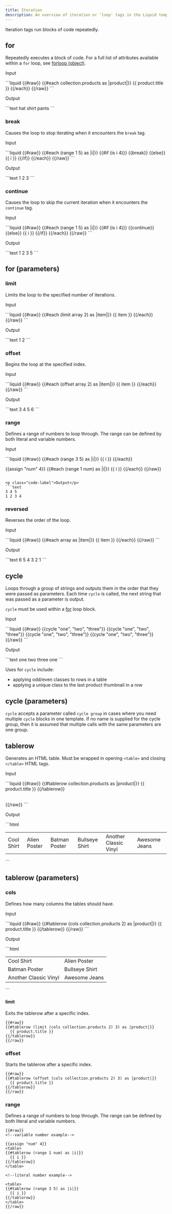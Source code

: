 ```yaml
---
title: Iteration
description: An overview of iteration or 'loop' tags in the Liquid template language.
---
```


Iteration tags run blocks of code repeatedly.

## for

Repeatedly executes a block of code. For a full list of attributes available within a `for` loop, see [forloop (object)](https://docs.shopify.com/themes/liquid/objects/for-loops).

<p class="code-label">Input</p>
```liquid
{{#raw}}
  {{#each collection.products as |product|}}
    {{ product.title }}
  {{/each}}
{{/raw}}
```

<p class="code-label">Output</p>
```text
hat shirt pants
```

### break

Causes the loop to stop iterating when it encounters the `break` tag.

<p class="code-label">Input</p>
```liquid
{{#raw}}
{{#each (range 1 5) as |i|}}
  {{#if (is i 4)}}
    {{break}}
  {{else}}
    {{ i }}
  {{/if}}
{{/each}}
{{/raw}}
```

<p class="code-label">Output</p>
```text
1 2 3
```

### continue

Causes the loop to skip the current iteration when it encounters the `continue` tag.

<p class="code-label">Input</p>
```liquid
{{#raw}}
{{#each (range 1 5) as |i|}}
  {{#if (is i 4)}}
    {{continue}}
  {{else}}
    {{ i }}
  {{/if}}
{{/each}}
{{/raw}}
```

<p class="code-label">Output</p>
```text
1 2 3   5
```

## for (parameters)

### limit

Limits the loop to the specified number of iterations.

<p class="code-label">Input</p>
```liquid
{{#raw}}
<!-- if array = [1,2,3,4,5,6] -->
{{#each (limit array 2) as |item|}}
  {{ item }}
{{/each}}
{{/raw}}
```

<p class="code-label">Output</p>
```text
1 2
```

### offset

Begins the loop at the specified index.

<p class="code-label">Input</p>
```liquid
{{#raw}}
<!-- if array = [1,2,3,4,5,6] -->
{{#each (offset array 2) as |item|}}
  {{ item }}
{{/each}}
{{/raw}}
```

<p class="code-label">Output</p>
```text
3 4 5 6
```

### range

Defines a range of numbers to loop through. The range can be defined by both literal and variable numbers.

<p class="code-label">Input</p>
```liquid
{{#raw}}
{{#each (range 3 5) as |i|}}
  {{ i }}
{{/each}}

{{assign "num" 4}}
{{#each (range 1 num) as |i|}}
  {{ i }}
{{/each}}
{{/raw}}
```

<p class="code-label">Output</p>
```text
3 4 5
1 2 3 4
```

### reversed

Reverses the order of the loop.

<p class="code-label">Input</p>
```liquid
{{#raw}}
<!-- if array = [1,2,3,4,5,6] -->
{{#each array as |item|}}
  {{ item }}
{{/each}}
{{/raw}}
```

<p class="code-label">Output</p>
```text
6 5 4 3 2 1
```

## cycle

Loops through a group of strings and outputs them in the order that they were passed as parameters. Each time `cycle` is called, the next string that was passed as a parameter is output.

`cycle` must be used within a [for](#for) loop block.

<p class="code-label">Input</p>
```liquid
{{#raw}}
{{cycle "one", "two", "three"}}
{{cycle "one", "two", "three"}}
{{cycle "one", "two", "three"}}
{{cycle "one", "two", "three"}}
{{/raw}}
```

<p class="code-label">Output</p>
```text
one
two
three
one
```

Uses for `cycle` include:

-   applying odd/even classes to rows in a table
-   applying a unique class to the last product thumbnail in a row

## cycle (parameters)

`cycle` accepts a parameter called `cycle group` in cases where you need multiple `cycle` blocks in one template. If no name is supplied for the cycle group, then it is assumed that multiple calls with the same parameters are one group.

## tablerow

Generates an HTML table. Must be wrapped in opening `<table>` and closing `</table>` HTML tags.

<p class="code-label">Input</p>
```liquid
{{#raw}}
<table>
{{#tablerow collection.products as |product|}}
  {{ product.title }}
{{/tablerow}}
</table>
{{/raw}}
```

<p class="code-label">Output</p>
```html
<table>
  <tr class="row1">
    <td class="col1">
      Cool Shirt
    </td>
    <td class="col2">
      Alien Poster
    </td>
    <td class="col3">
      Batman Poster
    </td>
    <td class="col4">
      Bullseye Shirt
    </td>
    <td class="col5">
      Another Classic Vinyl
    </td>
    <td class="col6">
      Awesome Jeans
    </td>
  </tr>
</table>
```

## tablerow (parameters)

### cols

Defines how many columns the tables should have.

<p class="code-label">Input</p>
```liquid
{{#raw}}
{{#tablerow (cols collection.products 2) as |product|}}
  {{ product.title }}
{{/tablerow}}
{{/raw}}
```

<p class="code-label">Output</p>
```html
<table>
  <tr class="row1">
    <td class="col1">
      Cool Shirt
    </td>
    <td class="col2">
      Alien Poster
    </td>
  </tr>
  <tr class="row2">
    <td class="col1">
      Batman Poster
    </td>
    <td class="col2">
      Bullseye Shirt
    </td>
  </tr>
  <tr class="row3">
    <td class="col1">
      Another Classic Vinyl
    </td>
    <td class="col2">
      Awesome Jeans
    </td>
  </tr>
</table>
```

#### limit

Exits the tablerow after a specific index.

```liquid
{{#raw}}
{{#tablerow (limit (cols collection.products 2) 3) as |product|}}
  {{ product.title }}
{{/tablerow}}
{{/raw}}
```

### offset

Starts the tablerow after a specific index.

```liquid
{{#raw}}
{{#tablerow (offset (cols collection.products 2) 3) as |product|}}
  {{ product.title }}
{{/tablerow}}
{{/raw}}
```

### range

Defines a range of numbers to loop through. The range can be defined by both literal and variable numbers.

```liquid
{{#raw}}
<!--variable number example-->

{{assign "num" 4}}
<table>
{{#tablerow (range 1 num) as |i|}}
  {{ i }}
{{/tablerow}}
</table>

<!--literal number example-->

<table>
{{#tablerow (range 3 5) as |i|}}
  {{ i }}
{{/tablerow}}
</table>
{{/raw}}
```

